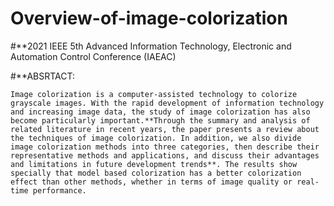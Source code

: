 # Overview-of-image-colorization
#**2021 IEEE 5th Advanced Information Technology, Electronic and Automation Control Conference (IAEAC)

#**ABSRTACT:

    Image colorization is a computer-assisted technology to colorize grayscale images. With the rapid development of information technology and increasing image data, the study of image colorization has also become particularly important.**Through the summary and analysis of related literature in recent years, the paper presents a review about the techniques of image colorization. In addition, we also divide image colorization methods into three categories, then describe their representative methods and applications, and discuss their advantages and limitations in future development trends**. The results show specially that model based colorization has a better colorization effect than other methods, whether in terms of image quality or real-time performance.
